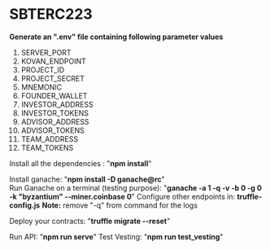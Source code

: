 # SBTERC223

<b>Generate an ".env" file containing following parameter values</b>
<ol>
<li>SERVER_PORT</li>
<li>KOVAN_ENDPOINT</li>
<li>PROJECT_ID</li>
<li>PROJECT_SECRET</li>
<li>MNEMONIC</li>
<li>FOUNDER_WALLET</li>
<li>INVESTOR_ADDRESS</li>
<li>INVESTOR_TOKENS</li>
<li>ADVISOR_ADDRESS</li>
<li>ADVISOR_TOKENS</li>
<li>TEAM_ADDRESS</li>
<li>TEAM_TOKENS</li>
</ol>

Install all the dependencies : "<b>npm install</b>"  

Install ganache: "<b>npm install -D ganache@rc</b>"  
Run Ganache on a terminal (testing purpose): "<b>ganache -a 1 -q -v -b 0 -g 0 -k "byzantium" --miner.coinbase 0</b>"
Configure other endpoints in: <b>truffle-config.js</b>
<b>Note:</b> remove "-q" from command for the logs  

Deploy your contracts: "<b>truffle migrate --reset</b>"  

Run API: "<b>npm run serve</b>"
Test Vesting: "<b>npm run test_vesting</b>" 
